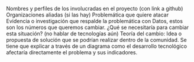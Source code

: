 Nombres y perfiles de los involucradas en el proyecto (con link a github)
Organizaciones aliadas (si las hay)
Problemática que quiere atacar
Evidencia o investigación que respalde la problemática con Datos, estos son los números que queremos cambiar.
¿Qué se necesitaría para cambiar esta situación? (no hablar de tecnologías aún)
Teoría del cambio: Idea o propuesta de solución que se podrían realizar dentro de la comunidad. Se tiene que explicar a través de un diagrama como el desarrollo tecnológico afectaría directamente el problema y sus indicadores.
